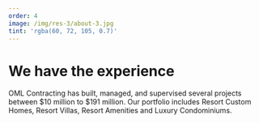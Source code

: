 ```yaml
---
order: 4
image: /img/res-3/about-3.jpg
tint: 'rgba(60, 72, 105, 0.7)'
---
```


# We have the experience

OML Contracting has built, managed, and supervised several projects
between $10 million to $191 million. Our portfolio includes Resort Custom Homes,
Resort Villas, Resort Amenities and Luxury Condominiums.
